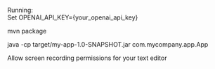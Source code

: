 Running:<br>
Set OPENAI_API_KEY={your_openai_api_key}<br>

mvn package<br>

java -cp target/my-app-1.0-SNAPSHOT.jar com.mycompany.app.App<br>

Allow screen recording permissions for your text editor
